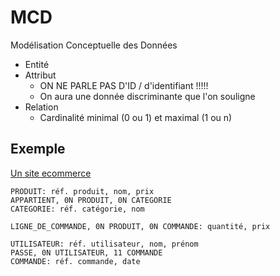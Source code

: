# MCD

Modélisation Conceptuelle des Données

- Entité
- Attribut
  - ON NE PARLE PAS D'ID / d'identifiant !!!!!
  - On aura une donnée discriminante que l'on souligne
- Relation
  - Cardinalité minimal (0 ou 1) et maximal (1 ou n)

## Exemple

[Un site ecommerce](https://www.mocodo.net/?mcd=eNpljksKgzAURedZRRYQSp06CxokoDHEOJZQbQlUY9MEuiXX4caa-muhs_t43HMuF2VaUxlDO0_XExytab12CA6mR-HSL4A5x0JSwiSCZwb5WlhygiXJSkEJONIOuig3TzdjdbewAMhpxkiTkiYpiwKzlPzTtkcMH14NTgfANgHUkua0Co5a7ALv9F0_leu8PdbO00fFcVWt9J8aglF0GMBXta01fa-GNmxtAxG8ATqQVzA=)

```mocodo
PRODUIT: réf. produit, nom, prix
APPARTIENT, 0N PRODUIT, 0N CATEGORIE
CATEGORIE: réf. catégorie, nom

LIGNE_DE_COMMANDE, 0N PRODUIT, 0N COMMANDE: quantité, prix

UTILISATEUR: réf. utilisateur, nom, prénom
PASSE, 0N UTILISATEUR, 11 COMMANDE
COMMANDE: réf. commande, date
```
